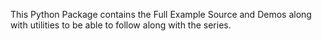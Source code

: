 This Python Package contains the Full Example Source and Demos along with utilities
to be able to follow along with the series. 
